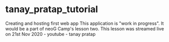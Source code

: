# tanay_pratap_tutorial
 Creating and hosting first web app
This application is "work in progress". It would be a part of neoG Camp's lesson two.
This lesson was streamed live on 21st Nov 2020 - youtube - tanay pratap